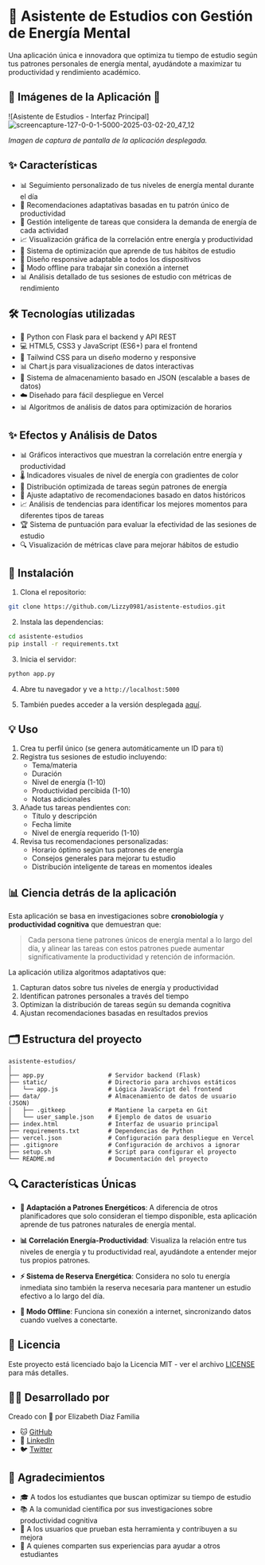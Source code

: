 # 🧠 Asistente de Estudios con Gestión de Energía Mental

Una aplicación única e innovadora que optimiza tu tiempo de estudio según tus patrones personales de energía mental, ayudándote a maximizar tu productividad y rendimiento académico.

## 📱 Imágenes de la Aplicación 📱

![Asistente de Estudios - Interfaz Principal]![screencapture-127-0-0-1-5000-2025-03-02-20_47_12](https://github.com/user-attachments/assets/75b59235-a8b7-4c64-80bc-eb8118e06ab4)


*Imagen de captura de pantalla de la aplicación desplegada.*

## ✨ Características

- 📊 Seguimiento personalizado de tus niveles de energía mental durante el día
- 🧩 Recomendaciones adaptativas basadas en tu patrón único de productividad
- 📝 Gestión inteligente de tareas que considera la demanda de energía de cada actividad
- 📈 Visualización gráfica de la correlación entre energía y productividad
- 🔄 Sistema de optimización que aprende de tus hábitos de estudio
- 📱 Diseño responsive adaptable a todos los dispositivos
- 🌙 Modo offline para trabajar sin conexión a internet
- 📊 Análisis detallado de tus sesiones de estudio con métricas de rendimiento

## 🛠️ Tecnologías utilizadas

- 🐍 Python con Flask para el backend y API REST
- 💻 HTML5, CSS3 y JavaScript (ES6+) para el frontend
- 🎨 Tailwind CSS para un diseño moderno y responsive
- 📊 Chart.js para visualizaciones de datos interactivas
- 💾 Sistema de almacenamiento basado en JSON (escalable a bases de datos)
- ☁️ Diseñado para fácil despliegue en Vercel
- 📊 Algoritmos de análisis de datos para optimización de horarios

## ✨ Efectos y Análisis de Datos

- 📊 Gráficos interactivos que muestran la correlación entre energía y productividad
- 🌡️ Indicadores visuales de nivel de energía con gradientes de color
- 📅 Distribución optimizada de tareas según patrones de energía
- 🔄 Ajuste adaptativo de recomendaciones basado en datos históricos
- 📈 Análisis de tendencias para identificar los mejores momentos para diferentes tipos de tareas
- 🏆 Sistema de puntuación para evaluar la efectividad de las sesiones de estudio
- 🔍 Visualización de métricas clave para mejorar hábitos de estudio

## 🚀 Instalación

1. Clona el repositorio:
```bash
git clone https://github.com/Lizzy0981/asistente-estudios.git
```

2. Instala las dependencias:
```bash
cd asistente-estudios
pip install -r requirements.txt
```

3. Inicia el servidor:
```bash
python app.py
```

4. Abre tu navegador y ve a `http://localhost:5000`

5. También puedes acceder a la versión desplegada [aquí](https://asistente-estudios.vercel.app/).

## 💡 Uso

1. Crea tu perfil único (se genera automáticamente un ID para ti)
2. Registra tus sesiones de estudio incluyendo:
   - Tema/materia
   - Duración
   - Nivel de energía (1-10)
   - Productividad percibida (1-10)
   - Notas adicionales
3. Añade tus tareas pendientes con:
   - Título y descripción
   - Fecha límite
   - Nivel de energía requerido (1-10)
4. Revisa tus recomendaciones personalizadas:
   - Horario óptimo según tus patrones de energía
   - Consejos generales para mejorar tu estudio
   - Distribución inteligente de tareas en momentos ideales

## 📊 Ciencia detrás de la aplicación

Esta aplicación se basa en investigaciones sobre **cronobiología** y **productividad cognitiva** que demuestran que:

> Cada persona tiene patrones únicos de energía mental a lo largo del día, y alinear las tareas con estos patrones puede aumentar significativamente la productividad y retención de información.

La aplicación utiliza algoritmos adaptativos que:

1. Capturan datos sobre tus niveles de energía y productividad
2. Identifican patrones personales a través del tiempo
3. Optimizan la distribución de tareas según su demanda cognitiva
4. Ajustan recomendaciones basadas en resultados previos

## 🗂️ Estructura del proyecto

```
asistente-estudios/
│
├── app.py                  # Servidor backend (Flask)
├── static/                 # Directorio para archivos estáticos
│   └── app.js              # Lógica JavaScript del frontend
├── data/                   # Almacenamiento de datos de usuario (JSON)
│   ├── .gitkeep            # Mantiene la carpeta en Git
│   └── user_sample.json    # Ejemplo de datos de usuario
├── index.html              # Interfaz de usuario principal
├── requirements.txt        # Dependencias de Python
├── vercel.json             # Configuración para despliegue en Vercel
├── .gitignore              # Configuración de archivos a ignorar
├── setup.sh                # Script para configurar el proyecto
└── README.md               # Documentación del proyecto
```

## 🔍 Características Únicas

- **🧠 Adaptación a Patrones Energéticos**: A diferencia de otros planificadores que solo consideran el tiempo disponible, esta aplicación aprende de tus patrones naturales de energía mental.

- **📊 Correlación Energía-Productividad**: Visualiza la relación entre tus niveles de energía y tu productividad real, ayudándote a entender mejor tus propios patrones.

- **⚡ Sistema de Reserva Energética**: Considera no solo tu energía inmediata sino también la reserva necesaria para mantener un estudio efectivo a lo largo del día.

- **🔌 Modo Offline**: Funciona sin conexión a internet, sincronizando datos cuando vuelves a conectarte.

## 📄 Licencia

Este proyecto está licenciado bajo la Licencia MIT - ver el archivo [LICENSE](LICENSE) para más detalles.

## 👩‍💻 Desarrollado por

Creado con 💜 por Elizabeth Diaz Familia
- 🐱 [GitHub](https://github.com/Lizzy0981)
- 💼 [LinkedIn](https://linkedin.com/in/eli-familia/)
- 🐦 [Twitter](https://twitter.com/Lizzyfamilia)
  
## 🙏 Agradecimientos

- 🎓 A todos los estudiantes que buscan optimizar su tiempo de estudio
- 📚 A la comunidad científica por sus investigaciones sobre productividad cognitiva
- 🧪 A los usuarios que prueban esta herramienta y contribuyen a su mejora
- 💖 A quienes comparten sus experiencias para ayudar a otros estudiantes
